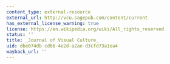 ```yaml
---
content_type: external-resource
external_url: http://vcu.sagepub.com/content/current
has_external_license_warning: true
license: https://en.wikipedia.org/wiki/All_rights_reserved
status: ''
title: _Journal of Visual Culture_
uid: dbe074db-cd66-4e2d-a2ae-d3cfd73a1ea4
wayback_url: ''
---
```

